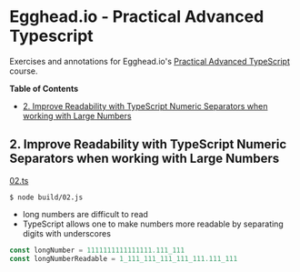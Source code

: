 # Egghead.io - Practical Advanced Typescript

Exercises and annotations for Egghead.io's [Practical Advanced TypeScript](https://egghead.io/courses/practical-advanced-typescript) course.

<!-- START doctoc generated TOC please keep comment here to allow auto update -->
<!-- DON'T EDIT THIS SECTION, INSTEAD RE-RUN doctoc TO UPDATE -->
**Table of Contents**

- [2. Improve Readability with TypeScript Numeric Separators when working with Large Numbers](#2-improve-readability-with-typescript-numeric-separators-when-working-with-large-numbers)

<!-- END doctoc generated TOC please keep comment here to allow auto update -->

## 2. Improve Readability with TypeScript Numeric Separators when working with Large Numbers

[02.ts](src/02.ts)

```
$ node build/02.js
```

- long numbers are difficult to read
- TypeScript allows one to make numbers more readable by separating digits with
    underscores

```typescript
const longNumber = 1111111111111111.111_111
const longNumberReadable = 1_111_111_111_111_111.111_111
```

